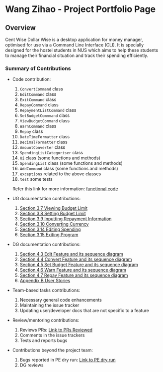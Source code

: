 # Wang Zihao - Project Portfolio Page

## Overview
Cent Wise Dollar Wise is a desktop application for money manager, optimised for use via a Command Line Interface (CLI). 
It is specially designed for the hostel students in NUS which aims to help these students to manage their 
financial situation and track their spending efficiently. 

### Summary of Contributions
* Code contribution: 
  1. `ConvertCommand` class
  2. `EditCommand` class
  3. `ExitCommand` class
  4. `RepayCommand` class
  5. `RepaymentListCommand` class
  6. `SetBudgetCommmand` class
  7. `ViewBudgetCommand` class
  8. `WarnCommand` class
  9. `Repay` class
  10. `DateTimeFormatter` class
  11. `DecimalFormatter` class
  12. `AmountConverter` class
  13. `SpendingListCategoriser` class
  14. `Ui` class (some functions and methods)
  15. `SpendingList` class (some functions and methods)
  16. `AddCommand` class (some functions and methods)
  17. `exceptions` related to the above classes
  18. `test` some tests
  
  Refer this link for more information: 
  [functional code](https://nus-cs2113-ay2021s1.github.io/tp-dashboard/#breakdown=true&search=killingbear999&sort=groupTitle&sortWithin=title&since=2020-09-27&timeframe=commit&mergegroup=&groupSelect=groupByRepos&checkedFileTypes=docs~functional-code~test-code~other&tabOpen=true&tabType=authorship&tabAuthor=killingbear999&tabRepo=AY2021S1-CS2113T-F14-2%2Ftp%5Bmaster%5D&authorshipIsMergeGroup=false&authorshipFileTypes=docs~functional-code~test-code)

* UG documentation contributions:
  1. [Section 3.7 Viewing Budget Limit](https://github.com/AY2021S1-CS2113T-F14-2/tp/blob/master/docs/UserGuide.md#37-viewing-budget-limit-view)
  2. [Section 3.8 Setting Budget Limit](https://github.com/AY2021S1-CS2113T-F14-2/tp/blob/master/docs/UserGuide.md#38-setting-budget-limit-set)
  3. [Section 3.9 Inputting Repayment Information](https://github.com/AY2021S1-CS2113T-F14-2/tp/blob/master/docs/UserGuide.md#39-inputting-repayment-information-repay)
  4. [Section 3.10 Converting Currency](https://github.com/AY2021S1-CS2113T-F14-2/tp/blob/master/docs/UserGuide.md#310-converting-currency-convert)
  5. [Section 3.14 Editing Spending](https://github.com/AY2021S1-CS2113T-F14-2/tp/blob/master/docs/UserGuide.md#314-editing-spending-edit)
  6. [Section 3.15 Exiting Program](https://github.com/AY2021S1-CS2113T-F14-2/tp/blob/master/docs/UserGuide.md#315-exiting-program-logout)
  
* DG documentation contributions:
  1. [Section 4.3 Edit Feature and its sequence diagram](https://github.com/AY2021S1-CS2113T-F14-2/tp/blob/master/docs/DeveloperGuide.md#43-edit-feature)
  2. [Section 4.4 Convert Feature and its sequence diagram](https://github.com/AY2021S1-CS2113T-F14-2/tp/blob/master/docs/DeveloperGuide.md#44-convert-feature)
  3. [Section 4.5 Set Budget Feature and its sequence diagram](https://github.com/AY2021S1-CS2113T-F14-2/tp/blob/master/docs/DeveloperGuide.md#45-set-budget-feature)
  4. [Section 4.6 Warn Feature and its sequence diagram](https://github.com/AY2021S1-CS2113T-F14-2/tp/blob/master/docs/DeveloperGuide.md#46-warn-feature)
  5. [Section 4.7 Repay Feature and its sequence diagram](https://github.com/AY2021S1-CS2113T-F14-2/tp/blob/master/docs/DeveloperGuide.md#47-repay-feature)
  6. [Appendix B User Stories](https://ay2021s1-cs2113t-f14-2.github.io/tp/DeveloperGuide.html#appendix-b-user-stories)

* Team-based tasks contributions:
  1. Necessary general code enhancements
  2. Maintaining the issue tracker
  3. Updating user/developer docs that are not specific to a feature

* Review/mentoring contributions:
  1. Reviews PRs: [Link to PRs Reviewed](https://github.com/AY2021S1-CS2113T-F14-2/tp/pulls?q=is%3Apr+is%3Aclosed+reviewed-by%3Akillingbear999)
  2. Comments in the issue trackers
  3. Tests and reports bugs

* Contributions beyond the project team:
  1. Bugs reported in PE dry run: [Link to PE dry run](https://github.com/killingbear999/ped/issues) 
  2. DG reviews